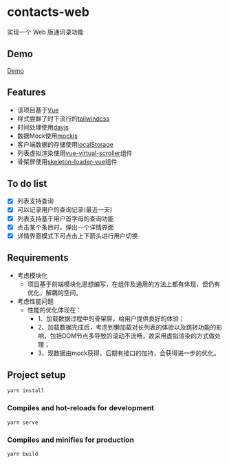 <!--
 * @Author: kevinZhang
 * @Date: 2022-02-10 17:53:37
 * @LastEditors: kevinZhang
 * @LastEditTime: 2022-02-11 05:45:00
 * @FilePath: /contacts-web/README.md
-->
# contacts-web
实现一个 Web 版通讯录功能

## Demo
[Demo](https://contacts-web.vercel.app/#/)

## Features

- 该项目基于[Vue](https://vuejs.org/)
- 样式尝鲜了时下流行的[tailwindcss](https://tailwindcss.com/)
- 时间处理使用[dayjs](https://dayjs.gitee.io/)
- 数据Mock使用[mockjs](http://mockjs.com/)
- 客户端数据的存储使用[localStorage](https://developer.mozilla.org/zh-CN/docs/Web/API/Window/localStorage)
- 列表虚拟渲染使用[vue-virtual-scroller](https://github.com/Akryum/vue-virtual-scroller)组件
- 骨架屏使用[skeleton-loader-vue](https://github.com/abdulqudus001/vue-skeleton-loader)组件

## To do list
- [x] 列表支持查询
- [x] 可以记录用户的查询记录(最近一天)
- [x] 列表支持基于用户首字母的查询功能
- [x] 点击某个条目时，弹出一个详情界面
- [x] 详情界面模式下可点击上下箭头进行用户切换

## Requirements

- 考虑模块化 
    - 项目基于前端模块化思想编写，在组件及通用的方法上都有体现，但仍有优化，解耦的空间。
- 考虑性能问题 
    - 性能的优化体现在：
        - 1、加载数据过程中的骨架屏，给用户提供良好的体验；
        - 2、加载数据完成后，考虑到懒加载对长列表的体验以及跳转功能的影响，包括DOM节点多导致的滚动不流畅，故采用虚拟渲染的方式做处理；
        - 3、现数据由mock获得，后期有接口的加持，会获得进一步的优化。

## Project setup
```
yarn install
```

### Compiles and hot-reloads for development
```
yarn serve
```

### Compiles and minifies for production
```
yarn build
```

